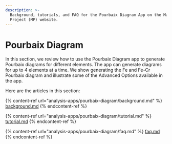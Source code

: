 ```yaml
---
description: >-
  Background, tutorials, and FAQ for the Pourbaix Diagram App on the Materials
  Project (MP) website.
---
```


# Pourbaix Diagram

In this section, we review how to use the Pourbaix Diagram app to generate Pourbaix diagrams for different elements. The app can generate diagrams for up to 4 elements at a time. We show generating the Fe and Fe-Cr Pourbaix diagram and illustrate some of the Advanced Options available in the app.

Here are the articles in this section:

{% content-ref url="analysis-apps/pourbaix-diagram/background.md" %}
[background.md](analysis-apps/pourbaix-diagram/background.md)
{% endcontent-ref %}

{% content-ref url="analysis-apps/pourbaix-diagram/tutorial.md" %}
[tutorial.md](analysis-apps/pourbaix-diagram/tutorial.md)
{% endcontent-ref %}

{% content-ref url="analysis-apps/pourbaix-diagram/faq.md" %}
[faq.md](analysis-apps/pourbaix-diagram/faq.md)
{% endcontent-ref %}
